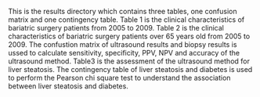 This is the results directory which contains three tables, one confusion matrix and one contingency table. Table 1 is the clinical characteristics of bariatric surgery patients from 2005 to 2009. Table 2 is the clinical characteristics of bariatric surgery patients over 65 years old from 2005 to 2009. The confustion matrix of ultrasound results and biopsy results is ussed to calculate sensitivity, specificity, PPV, NPV and accuracy of the ultrasound method. Table3 is the assessment of the ultrasound method for liver steatosis. The contingency table of liver steatosis and diabetes is used to perform the Pearson chi square test to understand the association between liver steatosis and diabetes.

